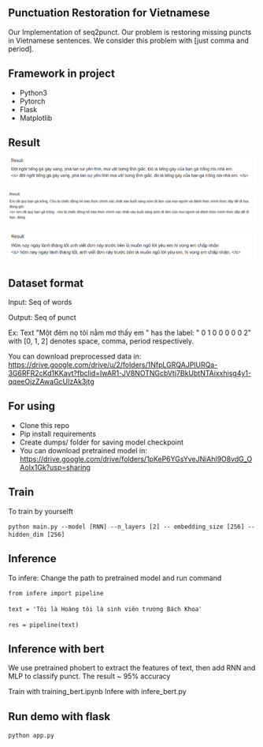 ## Punctuation Restoration for Vietnamese

Our Implementation of seq2punct. Our problem is restoring missing puncts in Vietnamese sentences.
We consider this problem with [just comma and period]. 

## Framework in project 
* Python3
* Pytorch
* Flask
* Matplotlib 


## Result

![alt text](./fig/demo2.png "demo2")

![alt text](./fig/demo3.png "demo3")

![alt text](./fig/demo4.png "demo4")

## Dataset format 

Input: Seq of words

Output: Seq of punct

Ex: Text "Một đêm nọ tôi nằm mơ thấy em "  has the label: " 0  1  0  0  0  0  0  2" with [0, 1, 2] denotes space, comma, period respectively. 

You can download preprocessed data in: https://drive.google.com/drive/u/2/folders/1NfpLGRQAJPlURQa-3G6RFR2cKd1KKavt?fbclid=IwAR1-JV8NOTNGcbVtj7BkUbtNTAixxhisg4y1-qqeeOjzZAwaGcUlzAk3jtg

## For using  
* Clone this repo
* Pip install requirements
* Create dumps/ folder for saving model checkpoint
* You can download pretrained model in:  https://drive.google.com/drive/folders/1pKeP6YGsYveJNiAhl9O8vdG_OAoIx1Gk?usp=sharing
  
## Train

To train by yourselft
```
python main.py --model [RNN] --n_layers [2] -- embedding_size [256] --hidden_dim [256]

```

## Inference 


To infere: Change the path to pretrained model and run command 

```
from infere import pipeline

text = 'Tôi là Hoàng tôi là sinh viên trường Bách Khoa'

res = pipeline(text)

```


## Inference with bert 
We use pretrained phobert to extract the features of text, then add RNN and MLP to classify punct. The result ~ 95% accuracy


Train with training_bert.ipynb
Infere with infere_bert.py


## Run demo with flask
```
python app.py
```

